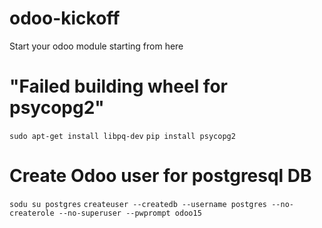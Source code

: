 # odoo-kickoff
Start your odoo module starting from here

# "Failed building wheel for psycopg2"

`sudo apt-get install libpq-dev`
`pip install psycopg2`

# Create Odoo user for postgresql DB
`sodu su postgres`
 `createuser --createdb --username postgres --no-createrole --no-superuser --pwprompt odoo15`
